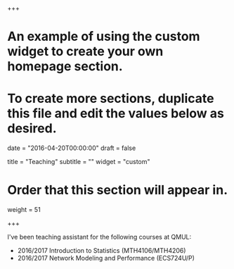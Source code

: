 +++
# An example of using the custom widget to create your own homepage section.
# To create more sections, duplicate this file and edit the values below as desired.

date = "2016-04-20T00:00:00"
draft = false

title = "Teaching"
subtitle = ""
widget = "custom"

# Order that this section will appear in.
weight = 51

+++

I've been teaching assistant for the following courses at QMUL:

- 2016/2017 Introduction to Statistics (MTH4106/MTH4206)
- 2016/2017 Network Modeling and Performance (ECS724U/P)
